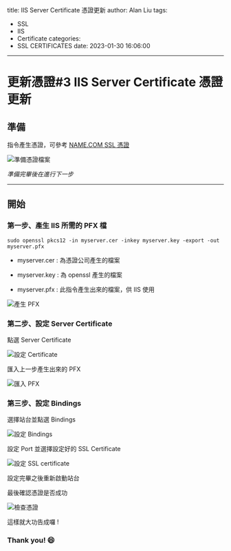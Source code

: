 title: IIS Server Certificate 憑證更新
author: Alan Liu
tags:
  - SSL
  - IIS
  - Certificate
categories:
  - SSL CERTIFICATES
date: 2023-01-30 16:06:00
---
# 更新憑證#3 IIS Server Certificate 憑證更新

## 準備


指令產生憑證，可參考 [NAME.COM SSL 憑證](https://hi-alan-liu.github.io/blog/2022/06/13/NAME.COM-certificate/)

![準備憑證檔案](1675069465828.jpg)

*準備完畢後在進行下一步*

---

## 開始

### 第一步、產生 IIS 所需的 PFX 檔

```Linux=
sudo openssl pkcs12 -in myserver.cer -inkey myserver.key -export -out myserver.pfx
```

* myserver.cer : 為憑證公司產生的檔案

* myserver.key : 為 openssl 產生的檔案

* myserver.pfx : 此指令產生出來的檔案，供 IIS 使用

![產生 PFX](1675069171929.jpg)

### 第二步、設定 Server Certificate

點選 Server Certificate 

![設定 Certificate](1675059927328.jpg)

匯入上一步產生出來的 PFX 

![匯入 PFX](1675071077072.jpg)

### 第三步、設定 Bindings

選擇站台並點選 Bindings

![設定 Bindings](1675071194833.jpg)

設定 Port 並選擇設定好的 SSL Certificate

![設定 SSL certificate](1675071249831.jpg)

設定完畢之後重新啟動站台

最後確認憑證是否成功

![檢查憑證](1675071249835.jpg)

這樣就大功告成囉 !

### Thank you! :smile:

